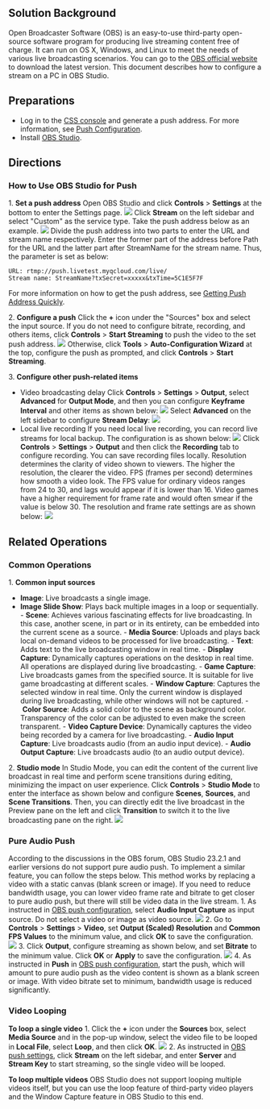 ## Solution Background
Open Broadcaster Software (OBS) is an easy-to-use third-party open-source software program for producing live streaming content free of charge. It can run on OS X, Windows, and Linux to meet the needs of various live broadcasting scenarios. You can go to the [OBS official website](https://obsproject.com/download?spm=a2c4g.11186623.2.15.6aac1445JPlKR8) to download the latest version.
This document describes how to configure a stream on a PC in OBS Studio.

## Preparations
 - Log in to the [CSS console](https://console.cloud.tencent.com/live) and generate a push address. For more information, see [Push Configuration](https://intl.cloud.tencent.com/document/product/267/31059).
 - Install [OBS Studio](https://obsproject.com/download?spm=a2c4g.11186623.2.15.6aac1445JPlKR8).

## Directions

### How to Use OBS Studio for Push
 1. **<span id="step1">Set a push address</span>**
Open OBS Studio and click **Controls** > **Settings** at the bottom to enter the Settings page.
![](https://main.qcloudimg.com/raw/493a19e0f2bbea80983c341dd742a044.png)
Click **Stream** on the left sidebar and select "Custom" as the service type. Take the push address below as an example.
![](https://main.qcloudimg.com/raw/55512ddf58bf32014424fa33b6f3d31f.png)
Divide the push address into two parts to enter the URL and stream name respectively. Enter the former part of the address before Path for the URL and the latter part after StreamName for the stream name. Thus, the parameter is set as below:
```
URL: rtmp://push.livetest.myqcloud.com/live/
Stream name: StreamName?txSecret=xxxxx&txTime=5C1E5F7F
```
For more information on how to get the push address, see [Getting Push Address Quickly](https://intl.cloud.tencent.com/document/product/267/31056#step-3.-view-and-configure-information).

 2. **<span id="step2">Configure a push</span>**
Click the **+** icon under the "Sources" box and select the input source. If you do not need to configure bitrate, recording, and others items, click **Controls** > **Start Streaming** to push the video to the set push address.
![](https://main.qcloudimg.com/raw/f8136fdb794595c8c491c995a74cdfcc.png)
Otherwise, click **Tools** > **Auto-Configuration Wizard** at the top, configure the push as prompted, and click **Controls** > **Start Streaming**.

 3. **Configure other push-related items**
 - Video broadcasting delay
Click **Controls** > **Settings** > **Output**, select **Advanced** for **Output Mode**, and then you can configure **Keyframe Interval** and other items as shown below:
![](https://main.qcloudimg.com/raw/5f48205da162f1230723729c36369f65.png)
Select **Advanced** on the left sidebar to configure **Stream Delay**:
![](https://main.qcloudimg.com/raw/c3ec9a71a014548eb680009d9798b1ac.png)
 - Local live recording
 If you need local live recording, you can record live streams for local backup. The configuration is as shown below:
![](https://main.qcloudimg.com/raw/a3c90994ef7447766914dc41605623c3.png)
Click **Controls** > **Settings** > **Output** and then click the **Recording** tab to configure recording. You can save recording files locally.
Resolution determines the clarity of video shown to viewers. The higher the resolution, the clearer the video. FPS (frames per second) determines how smooth a video look. The FPS value for ordinary videos ranges from 24 to 30, and lags would appear if it is lower than 16. Video games have a higher requirement for frame rate and would often smear if the value is below 30. The resolution and frame rate settings are as shown below:
![](https://main.qcloudimg.com/raw/f736ef195b26a81f46d1e26d7935a763.png)


## Related Operations
### Common Operations
1. **Common input sources**
 - **Image**: Live broadcasts a single image.
 - **Image Slide Show**: Plays back multiple images in a loop or sequentially.
 - **Scene**: Achieves various fascinating effects for live broadcasting. In this case, another scene, in part or in its entirety, can be embedded into the current scene as a source.
 - **Media Source**: Uploads and plays back local on-demand videos to be processed for live broadcasting.
 - **Text**: Adds text to the live broadcasting window in real time.
 - **Display Capture**: Dynamically captures operations on the desktop in real time. All operations are displayed during live broadcasting.
 - **Game Capture**: Live broadcasts games from the specified source. It is suitable for live game broadcasting at different scales.
 - **Window Capture**: Captures the selected window in real time. Only the current window is displayed during live broadcasting, while other windows will not be captured.
 - **Color Source**: Adds a solid color to the scene as background color. Transparency of the color can be adjusted to even make the screen transparent.
 - **Video Capture Device**: Dynamically captures the video being recorded by a camera for live broadcasting.
 - **Audio Input Capture**: Live broadcasts audio (from an audio input device).
 - **Audio Output Capture**: Live broadcasts audio (to an audio output device).

2. **Studio mode**
In Studio Mode, you can edit the content of the current live broadcast in real time and perform scene transitions during editing, minimizing the impact on user experience.
Click **Controls** > **Studio Mode** to enter the interface as shown below and configure **Scenes**, **Sources**, and **Scene Transitions**. Then, you can directly edit the live broadcast in the Preview pane on the left and click **Transition** to switch it to the live broadcasting pane on the right.
![](https://main.qcloudimg.com/raw/80e9e902e0e02902d78779ca5505b2f8.png)

### Pure Audio Push
According to the discussions in the OBS forum, OBS Studio 23.2.1 and earlier versions do not support pure audio push.
To implement a similar feature, you can follow the steps below. This method works by replacing a video with a static canvas (blank screen or image). If you need to reduce bandwidth usage, you can lower video frame rate and bitrate to get closer to pure audio push, but there will still be video data in the live stream.
1. As instructed in [OBS push configuration](#step2), select **Audio Input Capture** as input source. Do not select a video or image as video source.
![](https://main.qcloudimg.com/raw/c74e3e5058c69356095c761e1e572da6.png)
2. Go to **Controls** > **Settings** > **Video**, set **Output (Scaled) Resolution** and **Common FPS Values** to the minimum value, and click **OK** to save the configuration.
![](https://main.qcloudimg.com/raw/cb77c3deb8d3e9831aaa1421b5b13412.png)
3. Click **Output**, configure streaming as shown below, and set **Bitrate** to the minimum value. Click **OK** or **Apply** to save the configuration.
![](https://main.qcloudimg.com/raw/008e1ab02e2d08ee42f3a64e2e09d473.png)
4. As instructed in **Push** in [OBS push configuration](#step1), start the push, which will amount to pure audio push as the video content is shown as a blank screen or image. With video bitrate set to minimum, bandwidth usage is reduced significantly.

### Video Looping
**To loop a single video**
1. Click the **+** icon under the **Sources** box, select **Media Source** and in the pop-up window, select the video file to be looped in **Local File**, select **Loop**, and then click **OK**.
![](https://main.qcloudimg.com/raw/b41371c6674d4d8a2cd84fe37e3fbab4.png)
2. As instructed in [OBS push settings](#step1), click **Stream** on the left sidebar, and enter **Server** and **Stream Key** to start streaming, so the single video will be looped.

**To loop multiple videos**
OBS Studio does not support looping multiple videos itself, but you can use the loop feature of third-party video players and the Window Capture feature in OBS Studio to this end.
